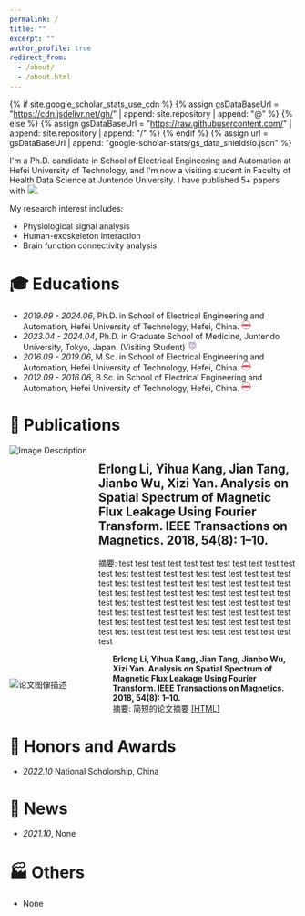 ```yaml
---
permalink: /
title: ""
excerpt: ""
author_profile: true
redirect_from: 
  - /about/
  - /about.html
---
```


{% if site.google_scholar_stats_use_cdn %}
{% assign gsDataBaseUrl = "https://cdn.jsdelivr.net/gh/" | append: site.repository | append: "@" %}
{% else %}
{% assign gsDataBaseUrl = "https://raw.githubusercontent.com/" | append: site.repository | append: "/" %}
{% endif %}
{% assign url = gsDataBaseUrl | append: "google-scholar-stats/gs_data_shieldsio.json" %}

<span class='anchor' id='about-me'></span>

I'm a Ph.D. candidate in School of Electrical Engineering and Automation at Hefei University of Technology, and I'm now a visiting student in Faculty of Health Data Science at Juntendo University. I have published 5+ papers with 
 <a href='https://scholar.google.com/citations?user=WMkMTb4AAAAJ'><img src="https://img.shields.io/endpoint?url={{ url | url_encode }}&logo=Google%20Scholar&labelColor=f6f6f6&color=9cf&style=flat&label=citations"></a>.

My research interest includes: 
- Physiological signal analysis
- Human-exoskeleton interaction
- Brain function connectivity analysis


# 🎓 Educations 
- *2019.09 - 2024.06*, Ph.D. in School of Electrical Engineering and Automation, Hefei University of Technology, Hefei, China. <a href="https://en.hfut.edu.cn/"><img class="svg" src="/images/hfut.png" width="16pt"></a> 
- *2023.04 - 2024.04*, Ph.D. in Graduate School of Medicine, Juntendo University, Tokyo, Japan. (Visiting Student) <a href="https://en.juntendo.ac.jp/"><img class="svg" src="/images/juntendo.png" width="16pt"></a> 
- *2016.09 - 2019.06*, M.Sc. in School of Electrical Engineering and Automation, Hefei University of Technology, Hefei, China. <a href="https://en.hfut.edu.cn/"><img class="svg" src="/images/hfut.png" width="16pt"></a> 
- *2012.09 - 2016.06*, B.Sc. in School of Electrical Engineering and Automation, Hefei University of Technology, Hefei, China. <a href="https://en.hfut.edu.cn/"><img class="svg" src="/images/hfut.png" width="16pt"></a> 

 
# 📝 Publications 
<!DOCTYPE html>
<html>
<head>
<style>
    .container {
        display: flex;
        align-items: stretch; /* 确保所有项目填充容器 */
    }
    .image-container {
        flex-shrink: 0; /* 防止图像缩小 */
    }
    .image-container img {
        height: 100%; /* 图像高度自适应容器 */
        width: auto; /* 保持图像宽高比 */
    }
    .text-container {
        padding-left: 20px; /* 文本与图像之间的间距 */
    }
</style>
</head>
<body>

<div class="container">
    <div class="image-container">
        <img src="images/ijaem2020.svg" alt="Image Description">
    </div>
    <div class="text-container">
        <h2>Erlong Li, Yihua Kang, Jian Tang, Jianbo Wu, Xizi Yan. Analysis on Spatial Spectrum of Magnetic Flux Leakage Using Fourier Transform. IEEE Transactions on Magnetics. 2018, 54(8): 1–10.</h2>
        <p>摘要: test test test test test test test test test test test test   test test test test test test   test test test test test test   test test test test test test   test test test test test test   test test test test test test   test test test test test test test test test test test test test test test test test test   test test test test test test   test test test test test test   test test test test test test   test test test test test test   test test test test test test   test test test test test test </p>
    </div>
</div>

</body>
</html>


<div style="display: flex; align-items: center;">
    <div style="flex: 1;">
        <img src="images/ijaem2020.svg" alt="论文图像描述" style="width: auto; height: auto;">
    </div>
    <div style="flex: 2; padding-left: 20px;">
        <strong>Erlong Li, Yihua Kang, Jian Tang, Jianbo Wu, Xizi Yan. Analysis on Spatial Spectrum of Magnetic Flux Leakage Using Fourier Transform. IEEE Transactions on Magnetics. 2018, 54(8): 1–10.</strong><br>
        摘要: 简短的论文摘要
      <a href="[https://www.example.com](https://dx.doi.org/10.1109/TMAG.2018.2844220)">[HTML]</a>
    </div>
</div>

# 🏅 Honors and Awards
- *2022.10*  National Scholorship, China


# 💬 News
- *2021.10*, None


# 🏭 Others
- None
  
